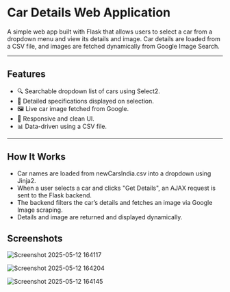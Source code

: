 # Car Details Web Application

A simple web app built with Flask that allows users to select a car from a dropdown menu and view its details and image.
Car details are loaded from a CSV file, and images are fetched dynamically from Google Image Search.

---

## Features

- 🔍 Searchable dropdown list of cars using Select2.
- 📄 Detailed specifications displayed on selection.
- 🖼️ Live car image fetched from Google.
- 🧩 Responsive and clean UI.
- 📊 Data-driven using a CSV file.

---

## How It Works

* Car names are loaded from newCarsIndia.csv into a dropdown using Jinja2.
* When a user selects a car and clicks "Get Details", an AJAX request is sent to the Flask backend.
* The backend filters the car’s details and fetches an image via Google Image scraping.
* Details and image are returned and displayed dynamically.

## Screenshots
![Screenshot 2025-05-12 164117](https://github.com/user-attachments/assets/367bd985-478f-49ed-82b4-2d6db54f9e5a)

![Screenshot 2025-05-12 164204](https://github.com/user-attachments/assets/1e5e58c3-1da7-4b1a-851e-9582b62449d3)

![Screenshot 2025-05-12 164145](https://github.com/user-attachments/assets/a340500a-54bf-46de-a0d3-70e7846f8f12)
